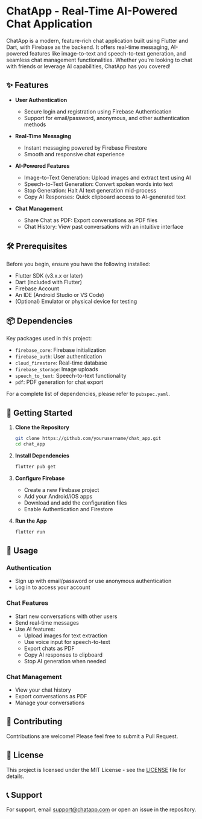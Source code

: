 # ChatApp - Real-Time AI-Powered Chat Application

ChatApp is a modern, feature-rich chat application built using Flutter and Dart, with Firebase as the backend. It offers real-time messaging, AI-powered features like image-to-text and speech-to-text generation, and seamless chat management functionalities. Whether you're looking to chat with friends or leverage AI capabilities, ChatApp has you covered!

## ✨ Features

- **User Authentication**

  - Secure login and registration using Firebase Authentication
  - Support for email/password, anonymous, and other authentication methods

- **Real-Time Messaging**

  - Instant messaging powered by Firebase Firestore
  - Smooth and responsive chat experience

- **AI-Powered Features**

  - Image-to-Text Generation: Upload images and extract text using AI
  - Speech-to-Text Generation: Convert spoken words into text
  - Stop Generation: Halt AI text generation mid-process
  - Copy AI Responses: Quick clipboard access to AI-generated text

- **Chat Management**
  - Share Chat as PDF: Export conversations as PDF files
  - Chat History: View past conversations with an intuitive interface

## 🛠️ Prerequisites

Before you begin, ensure you have the following installed:

- Flutter SDK (v3.x.x or later)
- Dart (included with Flutter)
- Firebase Account
- An IDE (Android Studio or VS Code)
- (Optional) Emulator or physical device for testing

## 📦 Dependencies

Key packages used in this project:

- `firebase_core`: Firebase initialization
- `firebase_auth`: User authentication
- `cloud_firestore`: Real-time database
- `firebase_storage`: Image uploads
- `speech_to_text`: Speech-to-text functionality
- `pdf`: PDF generation for chat export

For a complete list of dependencies, please refer to `pubspec.yaml`.

## 🚀 Getting Started

1. **Clone the Repository**

   ```bash
   git clone https://github.com/yourusername/chat_app.git
   cd chat_app
   ```

2. **Install Dependencies**

   ```bash
   flutter pub get
   ```

3. **Configure Firebase**

   - Create a new Firebase project
   - Add your Android/iOS apps
   - Download and add the configuration files
   - Enable Authentication and Firestore

4. **Run the App**
   ```bash
   flutter run
   ```

## 📱 Usage

### Authentication

- Sign up with email/password or use anonymous authentication
- Log in to access your account

### Chat Features

- Start new conversations with other users
- Send real-time messages
- Use AI features:
  - Upload images for text extraction
  - Use voice input for speech-to-text
  - Export chats as PDF
  - Copy AI responses to clipboard
  - Stop AI generation when needed

### Chat Management

- View your chat history
- Export conversations as PDF
- Manage your conversations

## 🤝 Contributing

Contributions are welcome! Please feel free to submit a Pull Request.

## 📄 License

This project is licensed under the MIT License - see the [LICENSE](LICENSE) file for details.

## 📞 Support

For support, email support@chatapp.com or open an issue in the repository.
